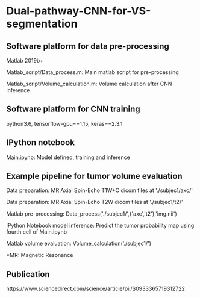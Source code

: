 # Dual-pathway-CNN-for-VS-segmentation
 <h2> Software platform for data pre-processing</h2> 
 <p> Matlab 2019b+ </p>
 <p> Matlab_script/Data_process.m: Main matlab script for pre-processing</p>
 <p> Matlab_script/Volume_calculation.m: Volume calculation after CNN inference</p> 
 
 <h2> Software platform for CNN training</h2> 
 <p> python3.6, tensorflow-gpu==1.15, keras==2.3.1 </p>
 
 <h2> IPython notebook </h2>
 <p> Main.ipynb: Model defined, training and inference </p>
 
 <h2> Example pipeline for tumor volume evaluation</h2> 
 <p> Data preparation: MR Axial Spin-Echo T1W+C dicom files at './subjec1/axc/' </p>
 <p> Data preparation: MR Axial Spin-Echo T2W dicom files at './subjec1/t2/' </p>
 <p> Matlab pre-processing: Data_process('./subjec1/',{'axc','t2'},'img.nii') </p>
 <p> IPython Notebook model inference: Predict the tumor probability map using fourth cell of Main.ipynb </p>
 <p> Matlab volume evaluation: Volume_calculation('./subjec1/') </p>
 <p> *MR: Magnetic Resonance </p>
 
 <h2> Publication</h2>
 <p> https://www.sciencedirect.com/science/article/pii/S0933365719312722 </p>
